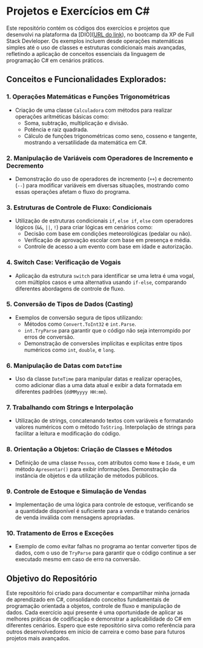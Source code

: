# Projetos e Exercícios em C#

Este repositório contém os códigos dos exercícios e projetos que desenvolvi na plataforma da [DIO]([URL do link](https://web.dio.me/track/coding-the-future-xp-full-stack-developer)), no bootcamp da XP de Full Stack Devleloper. 
Os exemplos incluem desde operações matemáticas simples até o uso de classes e estruturas condicionais mais avançadas, refletindo a aplicação de conceitos essenciais da linguagem de programação C# em cenários práticos.

## Conceitos e Funcionalidades Explorados:

### 1. Operações Matemáticas e Funções Trigonométricas
- Criação de uma classe `Calculadora` com métodos para realizar operações aritméticas básicas como:
  - Soma, subtração, multiplicação e divisão.
  - Potência e raiz quadrada.
  - Cálculo de funções trigonométricas como seno, cosseno e tangente, mostrando a versatilidade da matemática em C#.

### 2. Manipulação de Variáveis com Operadores de Incremento e Decremento
- Demonstração do uso de operadores de incremento (`++`) e decremento (`--`) para modificar variáveis em diversas situações, mostrando como essas operações afetam o fluxo do programa.

### 3. Estruturas de Controle de Fluxo: Condicionais
- Utilização de estruturas condicionais `if`, `else if`, `else` com operadores lógicos (`&&`, `||`, `!`) para criar lógicas em cenários como:
  - Decisão com base em condições meteorológicas (pedalar ou não).
  - Verificação de aprovação escolar com base em presença e média.
  - Controle de acesso a um evento com base em idade e autorização.

### 4. Switch Case: Verificação de Vogais
- Aplicação da estrutura `switch` para identificar se uma letra é uma vogal, com múltiplos casos e uma alternativa usando `if-else`, comparando diferentes abordagens de controle de fluxo.

### 5. Conversão de Tipos de Dados (Casting)
- Exemplos de conversão segura de tipos utilizando:
  - Métodos como `Convert.ToInt32` e `int.Parse`.
  - `int.TryParse` para garantir que o código não seja interrompido por erros de conversão.
  - Demonstração de conversões implícitas e explícitas entre tipos numéricos como `int`, `double`, e `long`.

### 6. Manipulação de Datas com `DateTime`
- Uso da classe `DateTime` para manipular datas e realizar operações, como adicionar dias a uma data atual e exibir a data formatada em diferentes padrões (`ddMMyyyy HH:mm`).

### 7. Trabalhando com Strings e Interpolação
- Utilização de strings, concatenando textos com variáveis e formatando valores numéricos com o método `ToString`. Interpolação de strings para facilitar a leitura e modificação do código.

### 8. Orientação a Objetos: Criação de Classes e Métodos
- Definição de uma classe `Pessoa`, com atributos como `Nome` e `Idade`, e um método `Apresentar()` para exibir informações. Demonstração da instância de objetos e da utilização de métodos públicos.

### 9. Controle de Estoque e Simulação de Vendas
- Implementação de uma lógica para controle de estoque, verificando se a quantidade disponível é suficiente para a venda e tratando cenários de venda inválida com mensagens apropriadas.

### 10. Tratamento de Erros e Exceções
- Exemplo de como evitar falhas no programa ao tentar converter tipos de dados, com o uso de `TryParse` para garantir que o código continue a ser executado mesmo em caso de erro na conversão.

## Objetivo do Repositório

Este repositório foi criado para documentar e compartilhar minha jornada de aprendizado em C#, consolidando conceitos fundamentais de programação orientada a objetos, controle de fluxo e manipulação de dados.
Cada exercício aqui presente é uma oportunidade de aplicar as melhores práticas de codificação e demonstrar a aplicabilidade do C# em diferentes cenários. Espero que este repositório sirva como referência para outros desenvolvedores em início de carreira e como base para futuros projetos mais avançados.
